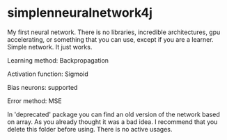 # simplenneuralnetwork4j
My first neural network. There is no libraries, incredible architectures, gpu accelerating, or something that you can use, 
except if you are a learner. Simple network. It just works.

Learning method: Backpropagation

Activation function: Sigmoid

Bias neurons: supported

Error method: MSE

In 'deprecated' package you can find an old version of the network based on array. As you already thought it was a bad idea. 
I recommend that you delete this folder before using. There is no active usages. 
